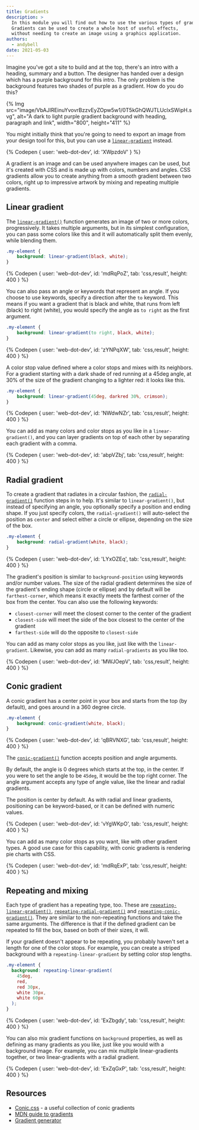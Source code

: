 ```yaml
---
title: Gradients
description: >
  In this module you will find out how to use the various types of gradients available in CSS.
  Gradients can be used to create a whole host of useful effects,
  without needing to create an image using a graphics application.
authors:
  - andybell
date: 2021-05-03
---
```


Imagine you've got a site to build and at the top,
there's an intro with a heading, summary and a button.
The designer has handed over a design which has a purple background for this intro.
The only problem is the background features two shades of purple as a gradient.
How do you do this?

{% Img
src="image/VbAJIREinuYvovrBzzvEyZOpw5w1/0T5kGhQWJTLUclxSWipH.svg",
alt="A dark to light purple gradient background with heading, paragraph and link",
width="800",
height="411" %}

You might initially think that you're going to need to export an image from your design tool for this,
but you can use a
[`linear-gradient`](https://developer.mozilla.org/en-US/docs/Web/CSS/linear-gradient())
instead.

{% Codepen {
  user: 'web-dot-dev',
  id: 'XWpzdoV'
} %}

A gradient is an image and can be used anywhere images can be used,
but it's created with CSS and is made up with colors, numbers and angles.
CSS gradients allow you to create anything from a smooth gradient between two colors,
right up to impressive artwork by mixing and repeating multiple gradients.

## Linear gradient

The [`linear-gradient()`](https://developer.mozilla.org/en-US/docs/Web/CSS/linear-gradient())
function generates an image of two or more colors, progressively.
It takes multiple arguments, but in its simplest configuration,
you can pass some colors like this and it will automatically split them evenly, while blending them.

```css
.my-element {
	background: linear-gradient(black, white);
}
```

{% Codepen {
  user: 'web-dot-dev',
  id: 'mdRqPoZ',
  tab: 'css,result',
  height: 400
} %}

You can also pass an angle or keywords that represent an angle.
If you choose to use keywords, specify a direction after the `to` keyword.
This means if you want a gradient that is black and white,
that runs from left (black) to right (white),
you would specify the angle as `to right` as the first argument.

```css
.my-element {
	background: linear-gradient(to right, black, white);
}
```

{% Codepen {
  user: 'web-dot-dev',
  id: 'zYNPqXW',
  tab: 'css,result',
  height: 400
} %}

A color stop value defined where a color stops and mixes with its neighbors.
For a gradient starting with a dark shade of red running at a 45deg angle,
at 30% of the size of the gradient changing to a lighter red: it looks like this.

```css
.my-element {
	background: linear-gradient(45deg, darkred 30%, crimson);
}
```

{% Codepen {
  user: 'web-dot-dev',
  id: 'NWdwNZr',
  tab: 'css,result',
  height: 400
} %}

You can add as many colors and color stops as you like in a `linear-gradient()`,
and you can layer gradients on top of each other by separating each gradient with a comma.

{% Codepen {
  user: 'web-dot-dev',
  id: 'abpVZbj',
  tab: 'css,result',
  height: 400
} %}

## Radial gradient

To create a gradient that radiates in a circular fashion, the
[`radial-gradient()`](https://developer.mozilla.org/en-US/docs/Web/CSS/radial-gradient())
function steps in to help.
It's similar to `linear-gradient()`,
but instead of specifying an angle, you optionally specify a position and ending shape.
If you just specify colors, the `radial-gradient()` will auto-select the position as `center`
and select either a circle or ellipse, depending on the size of the box.

```css
.my-element {
	background: radial-gradient(white, black);
}
```

{% Codepen {
  user: 'web-dot-dev',
  id: 'LYxOZEq',
  tab: 'css,result',
  height: 400
} %}

The gradient's position is similar to `background-position` using keywords and/or number values.
The size of the radial gradient determines the size of the gradient's ending shape
(circle or ellipse) and by default will be `farthest-corner`,
which means it exactly meets the farthest corner of the box from the center.
You can also use the following keywords:

- `closest-corner` will meet the closest corner to the center of the gradient
- `closest-side` will meet the side of the box closest to the center of the gradient
- `farthest-side` will do the opposite to `closest-side`

You can add as many color stops as you like, just like with the `linear-gradient`.
Likewise, you can add as many `radial-gradients` as you like too.

{% Codepen {
  user: 'web-dot-dev',
  id: 'MWJOepV',
  tab: 'css,result',
  height: 400
} %}

## Conic gradient

A conic gradient has a center point in your box and starts from the top (by default),
and goes around in a 360 degree circle.

```css
.my-element {
	background: conic-gradient(white, black);
}
```

{% Codepen {
  user: 'web-dot-dev',
  id: 'qBRVNXG',
  tab: 'css,result',
  height: 400
} %}

The [`conic-gradient()`](https://developer.mozilla.org/en-US/docs/Web/CSS/conic-gradient())
function accepts position and angle arguments.

By default, the angle is 0 degrees which starts at the top, in the center.
If you were to set the angle to be `45deg`, it would be the top right corner.
The angle argument accepts any type of angle value, like the linear and radial gradients.

The position is center by default.
As with radial and linear gradients,
positioning can be keyword-based,
or it can be defined with numeric values.

{% Codepen {
  user: 'web-dot-dev',
  id: 'vYgWKpO',
  tab: 'css,result',
  height: 400
} %}

You can add as many color stops as you want, like with other gradient types.
A good use case for this capability, with conic gradients is rendering pie charts with CSS.

{% Codepen {
  user: 'web-dot-dev',
  id: 'mdRqExP',
  tab: 'css,result',
  height: 400
} %}

## Repeating and mixing

Each type of gradient has a repeating type, too.
These are
[`repeating-linear-gradient()`](https://developer.mozilla.org/en-US/docs/Web/CSS/repeating-linear-gradient()),
[`repeating-radial-gradient()`](https://developer.mozilla.org/en-US/docs/Web/CSS/repeating-radial-gradient()) and
[`repeating-conic-gradient()`](https://developer.mozilla.org/en-US/docs/Web/CSS/repeating-conic-gradient()).
They are similar to the non-repeating functions and take the same arguments.
The difference is that if the defined gradient can be repeated to fill the box,
based on both of their sizes, it will.

If your gradient doesn't appear to be repeating,
you probably haven't set a length for one of the color stops.
For example,
you can create a striped background with a `repeating-linear-gradient` by setting color stop lengths.

```css
.my-element {
  background: repeating-linear-gradient(
    45deg,
    red,
    red 30px,
    white 30px,
    white 60px
  );
}

```

{% Codepen {
  user: 'web-dot-dev',
  id: 'ExZbgdy',
  tab: 'css,result',
  height: 400
} %}

You can also mix gradient functions on `background` properties,
as well as defining as many gradients as you like,
just like you would with a background image.
For example, you can mix multiple linear-gradients together, or two linear-gradients with a radial gradient.

{% Codepen {
  user: 'web-dot-dev',
  id: 'ExZqGxP',
  tab: 'css,result',
  height: 400
} %}

## Resources

- [Conic.css](https://www.conic.style/) - a useful collection of conic gradients
- [MDN guide to gradients](https://developer.mozilla.org/en-US/docs/Web/CSS/CSS_Images/Using_CSS_gradients)
- [Gradient generator](https://www.colorzilla.com/gradient-editor/)
